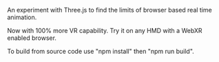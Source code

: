 An experiment with Three.js to find the limits of browser based real time animation.

Now with 100% more VR capability.  Try it on any HMD with a WebXR enabled browser.

To build from source code use "npm install" then "npm run build".
